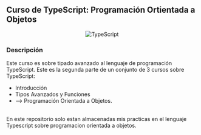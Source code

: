## Curso de TypeScript: Programación Ortientada a Objetos

<div align="center">

![TypeScript](https://cdn.shopify.com/s/files/1/0609/2639/4596/articles/que-es-typescript-1658755532025_47a3ff42-50f3-4968-a9ed-6cca8e24185a.jpg?v=1675279891)

</div>

### Descripción
Este curso es sobre tipado avanzado al lenguaje de programación TypeScript. Este es la segunda parte de un conjunto de 3 cursos sobre TypeScript:
  - Introducción
  - Tipos Avanzados y Funciones
  - --> Programación Orientada a Objetos.
<br>
En este repositorio solo estan almacenadas mis practicas en el lenguaje Typescript sobre programacion orientada a objetos.
